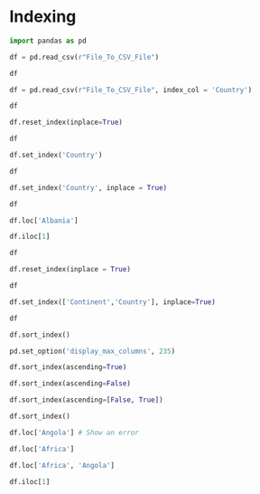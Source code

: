 # Indexing

```python
import pandas as pd
```

```python
df = pd.read_csv(r"File_To_CSV_File")

df
```

```python
df = pd.read_csv(r"File_To_CSV_File", index_col = 'Country')

df
```

```python
df.reset_index(inplace=True)

df
```

```python
df.set_index('Country')

df
```

```python
df.set_index('Country', inplace = True)

df
```

```python
df.loc['Albania']
```

```python
df.iloc[1]
```

```python
df
```

```python
df.reset_index(inplace = True)

df
```

```python
df.set_index(['Continent','Country'], inplace=True)

df
```

```python
df.sort_index()

pd.set_option('display_max_columns', 235)

df.sort_index(ascending=True)

df.sort_index(ascending=False)

df.sort_index(ascending=[False, True])

df.sort_index()
```

```python
df.loc['Angola'] # Show an error

df.loc['Africa']

df.loc['Africa', 'Angola']
```

```python
df.iloc[1]
```
